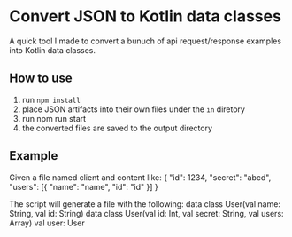 # Convert JSON to Kotlin data classes

A quick tool I made to convert a bunuch of api request/response examples into Kotlin data classes.

## How to use
1. run `npm install`
2. place JSON artifacts into their own files under the `in` diretory
3. run npm run start
4. the converted files are saved to the output directory

## Example
Given a file named client and content like:
    {
      "id": 1234,
      "secret": "abcd",
      "users": [{
        "name": "name",
        "id": "id"
      }]
    }

The script will generate a file with the following:
    data class User(val name: String, val id: String)
    data class User(val id: Int, val secret: String, val users: Array<User>)
    val user: User
